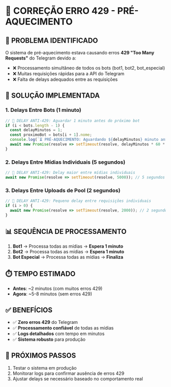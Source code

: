 # 🚀 CORREÇÃO ERRO 429 - PRÉ-AQUECIMENTO

## 🎯 **PROBLEMA IDENTIFICADO**

O sistema de pré-aquecimento estava causando erros **429 "Too Many Requests"** do Telegram devido a:

- ❌ Processamento simultâneo de todos os bots (bot1, bot2, bot_especial)
- ❌ Muitas requisições rápidas para a API do Telegram
- ❌ Falta de delays adequados entre as requisições

## 🔧 **SOLUÇÃO IMPLEMENTADA**

### **1. Delays Entre Bots (1 minuto)**
```javascript
// 🚀 DELAY ANTI-429: Aguardar 1 minuto antes do próximo bot
if (i < bots.length - 1) {
  const delayMinutos = 1;
  const proximoBot = bots[i + 1].nome;
  console.log(`⏳ PRÉ-AQUECIMENTO: Aguardando ${delayMinutos} minuto antes de processar ${proximoBot}...`);
  await new Promise(resolve => setTimeout(resolve, delayMinutos * 60 * 1000));
}
```

### **2. Delays Entre Mídias Individuais (5 segundos)**
```javascript
// 🚀 DELAY ANTI-429: Delay maior entre mídias individuais
await new Promise(resolve => setTimeout(resolve, 5000)); // 5 segundos
```

### **3. Delays Entre Uploads de Pool (2 segundos)**
```javascript
// 🚀 DELAY ANTI-429: Pequeno delay entre requisições individuais
if (i > 0) {
  await new Promise(resolve => setTimeout(resolve, 2000)); // 2 segundos entre uploads
}
```

## 📊 **SEQUÊNCIA DE PROCESSAMENTO**

1. **Bot1** → Processa todas as mídias → **Espera 1 minuto**
2. **Bot2** → Processa todas as mídias → **Espera 1 minuto**  
3. **Bot Especial** → Processa todas as mídias → **Finaliza**

## ⏱️ **TEMPO ESTIMADO**

- **Antes**: ~2 minutos (com muitos erros 429)
- **Agora**: ~5-8 minutos (sem erros 429)

## ✅ **BENEFÍCIOS**

- ✅ **Zero erros 429** do Telegram
- ✅ **Processamento confiável** de todas as mídias
- ✅ **Logs detalhados** com tempo em minutos
- ✅ **Sistema robusto** para produção

## 🔄 **PRÓXIMOS PASSOS**

1. Testar o sistema em produção
2. Monitorar logs para confirmar ausência de erros 429
3. Ajustar delays se necessário baseado no comportamento real
